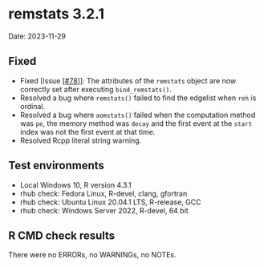 # remstats 3.2.1
Date: 2023-11-29

## Fixed
- Fixed [Issue [[#78](https://github.com/TilburgNetworkGroup/remstats/issues/78)]]: The attributes of the `remstats` object are now correctly set after executing `bind_remstats()`.
- Resolved a bug where `remstats()` failed to find the edgelist when `reh` is ordinal.
- Resolved a bug where `aomstats()` failed when the computation method was `pe`, the memory method was `decay` and the first event at the `start` index was not the first event at that time. 
- Resolved Rcpp literal string warning. 

## Test environments
- Local Windows 10, R version 4.3.1 
- rhub check: Fedora Linux, R-devel, clang, gfortran
- rhub check: Ubuntu Linux 20.04.1 LTS, R-release, GCC
- rhub check: Windows Server 2022, R-devel, 64 bit

## R CMD check results
There were no ERRORs, no WARNINGs, no NOTEs.